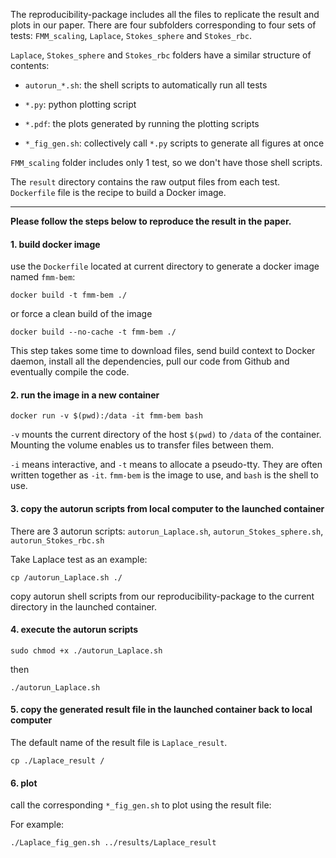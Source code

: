 The reproducibility-package includes all the files to replicate the result and plots in our paper. There are four subfolders corresponding to four sets of tests: `FMM_scaling`, `Laplace`, `Stokes_sphere` and `Stokes_rbc`. 


`Laplace`, `Stokes_sphere` and `Stokes_rbc` folders have a similar structure of contents:

- `autorun_*.sh`: the shell scripts to automatically run all tests

- `*.py`: python plotting script

- `*.pdf`: the plots generated by running the plotting scripts

- `*_fig_gen.sh`: collectively call `*.py` scripts to generate all figures at once

`FMM_scaling` folder includes only 1 test, so we don't have those shell scripts.

The `result` directory contains the raw output files from each test. `Dockerfile` file is the recipe to build a Docker image.

----------------------


**Please follow the steps below to reproduce the result in the paper.**


#### 1. build docker image

use the `Dockerfile` located at current directory to generate a docker image named `fmm-bem`:

`docker build -t fmm-bem ./`

or force a clean build of the image

`docker build --no-cache -t fmm-bem ./`

This step takes some time to download files, send build context to Docker daemon, install all the dependencies, pull our code from Github and eventually compile the code. 

#### 2. run the image in a new container

`docker run -v $(pwd):/data -it fmm-bem bash`

`-v` mounts the current directory of the host `$(pwd)` to `/data` of the container. Mounting the volume enables us to transfer files between them.

`-i` means interactive, and `-t` means to allocate a pseudo-tty. They are often written together as `-it`. `fmm-bem` is the image to use, and `bash` is the shell to use.

#### 3. copy the autorun scripts from local computer to the launched container

There are 3 autorun scripts: `autorun_Laplace.sh`, `autorun_Stokes_sphere.sh`, `autorun_Stokes_rbc.sh`

Take Laplace test as an example:

`cp /autorun_Laplace.sh ./`

copy autorun shell scripts from our reproducibility-package to the current directory in the launched container.

#### 4. execute the autorun scripts

`sudo chmod +x ./autorun_Laplace.sh` 

then

`./autorun_Laplace.sh`

#### 5. copy the generated result file in the launched container back to local computer

The default name of the result file is `Laplace_result`.

`cp ./Laplace_result /`

#### 6. plot

call the corresponding `*_fig_gen.sh` to plot using the result file:

For example:

`./Laplace_fig_gen.sh ../results/Laplace_result`
